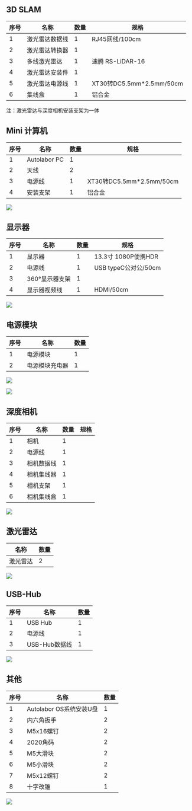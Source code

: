 ## 3D SLAM

| 序号 | 名称 | 数量 | 规格 |
| ---- |---- | ---- |---- |
|  1 |激光雷达数据线        | 1    | RJ45网线/100cm |
|  2 |激光雷达转换器        | 1    |  |
|  3 |多线激光雷达       | 1    | 速腾 RS-LiDAR-16 |
|  4 |激光雷达安装件       | 1    |  |
|  5 |激光雷达电源线    | 1    | XT30转DC5.5mm*2.5mm/50cm |
|  6 |集线盒                | 1   | 铝合金 |

注：激光雷达与深度相机安装支架为一体

<!-- ![](imgs/IMG_0685.jpg)
![](imgs/IMG_0685-2.jpg) -->


## Mini 计算机

| 序号 | 名称         | 数量 | 规格 |
| ---- | ------------ | ---- |---- |
| 1 | Autolabor PC | 1    | |
| 2 | 天线         | 2    ||
| 3 | 电源线 | 1    | XT30转DC5.5mm*2.5mm/50cm |
| 4 | 安装支架 | 1 |铝合金 |

![](imgs/receipt-new-2.JPG)

## 显示器

| 序号 |  名称           | 数量 |规格 |
| ---- | -------------- | ---- |---- |
| 1 | 显示器         | 1    |13.3寸 1080P便携HDR|
| 2 | 电源线 | 1    |USB typeC公对公/50cm|
| 3 | 360°显示器支架   | 1    ||
| 4 | 显示器视频线 | 1    |HDMI/50cm|

![](imgs/receipt-new-1.JPG)

## 电源模块


| 序号 | 名称       | 数量 |
| ---- | ---------- | ---- |
| 1    | 电源模块       | 1    |
| 2    | 电源模块充电器 | 1    |

![](imgs/receipt-new-5.JPG)

![](imgs/receipt-new-6.jpg)



## 深度相机

| 序号 | 名称       | 数量 |规格|
| ---- | ---------- | ---- |---- |
| 1    | 相机       | 1    | |
| 2    | 电源线 | 1    | |
| 3    | 相机数据线 | 1    | |
| 4    | 相机集线器 | 1    | |
| 5    | 相机支架   | 1    | |
| 6    | 相机集线盒 | 1    | |


![](imgs/receipt-new-4.JPG)

## 激光雷达

| 名称     | 数量 |
| -------- | ---- |
| 激光雷达 | 2   |

![](imgs/receipt-new-3.JPG)

## USB-Hub

| 序号 | 名称 | 数量 |
| ---- | ---- | ---- |
|  1 |USB Hub          | 1    |
|  2 |电源线            | 1    |
|  3 |USB-Hub数据线          | 1    |

![](imgs/receipt-6.png)


## 其他

| 序号 | 名称                    | 数量 |
| ---- | ----------------------- | ---- |
| 1    | Autolabor OS系统安装U盘 | 1    |
| 2    | 内六角扳手              | 2    |
| 3    | M5x16螺钉               | 2    |
| 4    | 2020角码                | 2    |
| 5    | M5大滑块                | 2    |
| 6    | M5小滑块                | 2    |
| 7    | M5x12螺钉               | 2    |
| 8    | 十字改锥                | 1    |

![](imgs/receipt-8.png)
